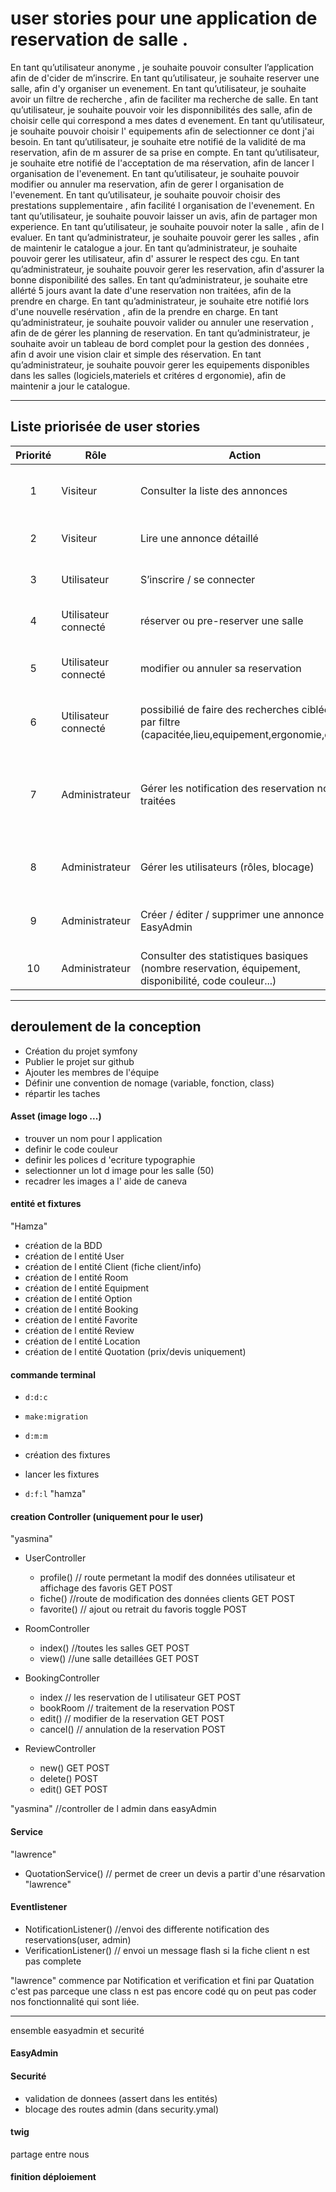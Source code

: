 # user stories pour une application de reservation de salle .

En tant qu’utilisateur anonyme , je souhaite pouvoir consulter l’application afin de d'cider de m’inscrire.
En tant qu’utilisateur, je souhaite reserver une salle, afin d'y organiser un evenement.
En tant qu’utilisateur, je souhaite avoir un filtre de recherche , afin de faciliter ma recherche de salle.
En tant qu’utilisateur, je souhaite pouvoir voir les disponnibilités des salle, afin de choisir celle qui correspond a mes dates d evenement.
En tant qu’utilisateur, je souhaite pouvoir choisir l' equipements afin de selectionner ce dont j'ai besoin.
En tant qu’utilisateur, je souhaite etre notifié de la validité de ma reservation, afin de m assurer de sa prise en compte.
En tant qu’utilisateur, je souhaite etre notifié de l'acceptation de ma réservation, afin de lancer l organisation de l'evenement.
En tant qu’utilisateur, je souhaite pouvoir modifier ou annuler ma reservation, afin de gerer l organisation de l'evenement.
En tant qu’utilisateur, je souhaite pouvoir choisir des prestations supplementaire , afin facilité l organisation de l'evenement.
En tant qu’utilisateur, je souhaite pouvoir laisser un avis, afin de partager mon experience.
En tant qu’utilisateur, je souhaite pouvoir noter la salle , afin de l evaluer.
En tant qu’administrateur, je souhaite pouvoir gerer les salles , afin de maintenir le catalogue a jour.
En tant qu’administrateur, je souhaite pouvoir gerer les utilisateur, afin d' assurer le respect des cgu.
En tant qu’administrateur, je souhaite pouvoir gerer les reservation, afin d'assurer la bonne disponibilité des salles.
En tant qu’administrateur, je souhaite etre allérté 5 jours avant la date d'une reservation non traitées, afin de la prendre en charge.
En tant qu’administrateur, je souhaite etre notifié lors d'une nouvelle resérvation , afin de la prendre en charge.
En tant qu’administrateur, je souhaite pouvoir valider ou annuler une reservation , afin de de gérer les planning de reservation.
En tant qu’administrateur, je souhaite avoir un tableau de bord complet pour la gestion des données , afin d avoir une vision clair et simple des réservation.
En tant qu’administrateur, je souhaite pouvoir gerer les equipements disponibles dans les salles (logiciels,materiels et critéres d ergonomie), afin de maintenir a jour le catalogue.




---



## Liste priorisée de user stories

| Priorité | Rôle                 | Action                                                                | Bénéfice                                                           |
| :------: | -------------------- | --------------------------------------------------------------------- | ------------------------------------------------------------------ |
|     1    | Visiteur             | Consulter la liste des annonces                                       | Découvrir rapidement le contenu disponible                         |
|     2    | Visiteur             | Lire une annonce détaillé                                              | Approfondir la recherche d’intérêt                                     |
|     3    | Utilisateur          | S’inscrire / se connecter                                             |  Accéder aux fonctionnalités protégées |
|     4    | Utilisateur connecté | réserver ou pre-reserver une salle                                                 | s'assurer de la validité de la reservation                                      |
|     5    | Utilisateur connecté |  modifier ou annuler sa reservation                           | Gérer des imprevu ou corriger une erreur                                     |
|     6    | Utilisateur connecté       | possibilié de faire des recherches ciblées par filtre (capacitée,lieu,equipement,ergonomie,date)                | faciliter la recherche selon ses critéres                    |
|     7    | Administrateur       | Gérer les notification des reservation non traitées                 |  attirer l attention sur les reservation non traitée dont la date approche             |
|     8    | Administrateur       | Gérer les utilisateurs (rôles, blocage)                               | Contrôler l’accès et la sécurité du site                           |
|     9    | Administrateur       | Créer / éditer / supprimer une annonce via EasyAdmin      | Gérer le contenu  de manière structurée                         |
|    10    | Administrateur       | Consulter des statistiques basiques (nombre reservation, équipement, disponibilité, code couleur...) | Suivre l’activité du site  

---


## deroulement de la conception

- Création du projet symfony
- Publier le projet sur github
- Ajouter les membres de l'équipe
- Définir une convention de nomage (variable, fonction, class)
- répartir les taches 

#### Asset (image logo ...) 
- trouver un nom pour l application
- definir le code couleur
- definir les polices d 'ecriture typographie
- selectionner un lot d image pour les salle (50)
- recadrer les images a l' aide de caneva
  
  
#### entité et fixtures
"Hamza"
- création de la BDD
- création de l entité User
- création de l entité Client (fiche client/info)
- création de l entité Room
- création de l entité Equipment
- création de l entité Option
- création de l entité Booking
- création de l entité Favorite
- création de l entité Review
- création de l entité Location
- création de l entité Quotation (prix/devis uniquement)


#### commande terminal

- `d:d:c`
- `make:migration`
- `d:m:m`


- création des fixtures
- lancer les fixtures
- `d:f:l`
 "hamza" 

#### creation Controller (uniquement pour le user)
"yasmina"
- UserController
  - profile()    // route permetant la modif des données utilisateur et affichage des favoris   GET POST
  - fiche()      //route de modification des données clients       GET POST
  - favorite()   // ajout ou retrait du favoris toggle       POST
  
- RoomController
  - index()      //toutes les salles        GET POST
  - view()       //une salle detaillées        GET POST


  
- BookingController
  - index        // les reservation de l utilisateur        GET POST
  - bookRoom     // traitement de la reservation       POST
  - edit()       // modifier de la reservation        GET POST
  - cancel()     // annulation de la reservation       POST


- ReviewController
  - new()        GET POST
  - delete()        POST
  - edit()        GET POST
  

"yasmina"
//controller de l admin dans easyAdmin 


#### Service

"lawrence"
- QuotationService()   // permet de creer un devis a partir d'une résarvation 
"lawrence" 


#### Eventlistener

- NotificationListener()    //envoi des differente notification des reservations(user, admin)
- VerificationListener()    // envoi un message flash si la fiche client n est pas complete
  
"lawrence" commence par Notification et verification et fini par Quatation
c'est pas parceque une class n est pas encore codé qu on peut pas coder nos fonctionnalité qui sont liée.

  
---
ensemble easyadmin et securité

#### EasyAdmin

#### Securité

- validation de donnees (assert dans les entités)
- blocage des routes admin (dans security.ymal)


#### twig 
partage entre nous

#### finition déploiement